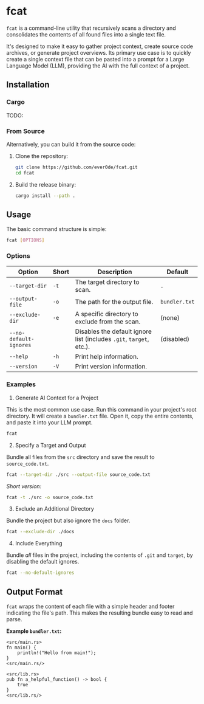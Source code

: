 # fcat

`fcat` is a command-line utility that recursively scans a directory and consolidates the contents of all found files into a single text file.

It's designed to make it easy to gather project context, create source code archives, or generate project overviews. Its primary use case is to quickly create a single context file that can be pasted into a prompt for a Large Language Model (LLM), providing the AI with the full context of a project.

## Installation

### Cargo

TODO:

### From Source

Alternatively, you can build it from the source code:

1.  Clone the repository:

    ```bash
    git clone https://github.com/ever0de/fcat.git
    cd fcat
    ```

2.  Build the release binary:
    ```bash
    cargo install --path .
    ```

## Usage

The basic command structure is simple:

```bash
fcat [OPTIONS]
```

### Options

| Option                 | Short | Description                                                        | Default       |
| ---------------------- | ----- | ------------------------------------------------------------------ | ------------- |
| `--target-dir`         | `-t`  | The target directory to scan.                                      | `.`           |
| `--output-file`        | `-o`  | The path for the output file.                                      | `bundler.txt` |
| `--exclude-dir`        | `-e`  | A specific directory to exclude from the scan.                     | (none)        |
| `--no-default-ignores` |       | Disables the default ignore list (includes `.git`, `target`, etc.). | (disabled)    |
| `--help`               | `-h`  | Print help information.                                            |               |
| `--version`            | `-V`  | Print version information.                                         |               |

### Examples

1. Generate AI Context for a Project

This is the most common use case. Run this command in your project's root directory. It will create a `bundler.txt` file. Open it, copy the entire contents, and paste it into your LLM prompt.

```bash
fcat
```

2. Specify a Target and Output

Bundle all files from the `src` directory and save the result to `source_code.txt`.

```bash
fcat --target-dir ./src --output-file source_code.txt
```

*Short version:*

```bash
fcat -t ./src -o source_code.txt
```

3. Exclude an Additional Directory

Bundle the project but also ignore the `docs` folder.

```bash
fcat --exclude-dir ./docs
```

4. Include Everything

Bundle *all* files in the project, including the contents of `.git` and `target`, by disabling the default ignores.

```bash
fcat --no-default-ignores
```

## Output Format

`fcat` wraps the content of each file with a simple header and footer indicating the file's path. This makes the resulting bundle easy to read and parse.

**Example `bundler.txt`:**

```text
<src/main.rs>
fn main() {
    println!("Hello from main!");
}
<src/main.rs/>

<src/lib.rs>
pub fn a_helpful_function() -> bool {
    true
}
<src/lib.rs/>
```
